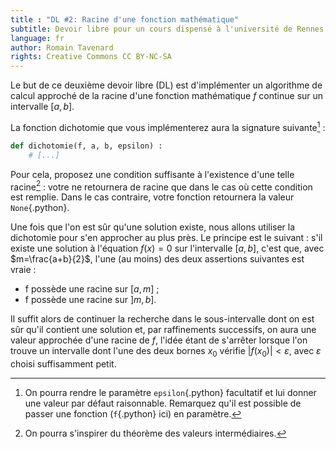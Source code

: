 ```yaml
---
title : "DL #2: Racine d'une fonction mathématique"
subtitle: Devoir libre pour un cours dispensé à l'université de Rennes 2
language: fr
author: Romain Tavenard
rights: Creative Commons CC BY-NC-SA
---
```


Le but de ce deuxième devoir libre (DL) est d'implémenter un algorithme de calcul approché de la racine d'une fonction mathématique $f$ continue sur un intervalle $[a,b]$.

La fonction dichotomie que vous implémenterez aura la signature suivante[^1] :
```python
def dichotomie(f, a, b, epsilon) :
    # [...]
```

Pour cela, proposez une condition suffisante à l'existence d'une telle racine[^2] : votre ne retournera de racine que dans le cas où cette condition est remplie.
Dans le cas contraire, votre fonction retournera la valeur `None`{.python}.

Une fois que l'on est sûr qu'une solution existe, nous allons utiliser la dichotomie pour s'en approcher au plus près.
Le principe est le suivant : s'il existe une solution à l'équation $f(x)=0$ sur l'intervalle $[a,b]$, c'est que, avec $m=\frac{a+b}{2}$, l'une (au moins) des deux assertions suivantes est vraie :

* f possède une racine sur $[a,m]$ ;
* f possède une racine sur $]m,b]$.

Il suffit alors de continuer la recherche dans le sous-intervalle dont on est sûr qu'il contient une solution et, par raffinements successifs, on aura une valeur approchée d'une racine de $f$, l'idée étant de s'arrêter lorsque l'on trouve un intervalle dont l'une des deux bornes $x_0$ vérifie $|f(x_0)|<\varepsilon$, avec $\varepsilon$ choisi suffisamment petit.


[^1]: On pourra rendre le paramètre `epsilon`{.python} facultatif et lui donner une valeur par défaut raisonnable. Remarquez qu'il est possible de passer une fonction (`f`{.python} ici) en paramètre.

[^2]: On pourra s'inspirer du théorème des valeurs intermédiaires.
